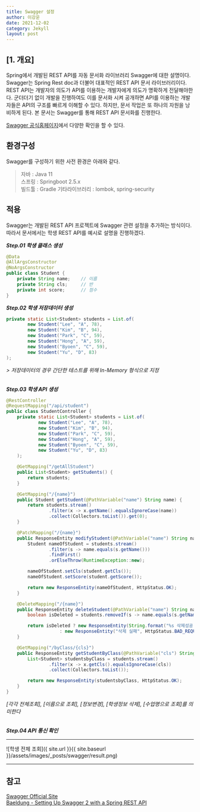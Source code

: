 ```yaml
---
title: Swagger 설정
author: 이강운
date: 2021-12-02
category: Jekyll
layout: post
---
```


[1. 개요]
-------------

Spring에서 개발된 REST API를 자동 문서화 라이브러리 Swagger에 대한 설명이다.
Swagger는 Spring Rest doc과 더불어 대표적인 REST API 문서 라이브러리이다.
REST API는 개발자의 의도가 API를 이용하는 개발자에게 의도가 명확하게 전달해야한다.
군더더기 없이 개발을 진행하여도 이를 문서화 시켜 공개하면 API를 이용하는 개발자들은 API의 구조를 빠르게 이해할 수 있다. 하지만, 문서 작업은 또 하나의 자원을 낭비하게 된다. 본 문서는 Swagger를 통해 REST API 문서화를 진행한다.

[Swagger 공식홈페이지][1]에서 다양한 확인을 할 수 있다.



환경구성
-------------
Swagger를 구성하기 위한 사전 환경은 아래와 같다.<br>
> 자바 : Java 11<br>
> 스프링 : Springboot 2.5.x<br> 
> 빌드툴 : Gradle
> 기타라이브러리 : lombok, spring-security

적용
-------------
Swagger는 개발된 REST API 프로젝트에 Swagger 관련 설정을 추가하는 방식이다.<br>
따라서 문서에서는 학생 REST API를 예시로 설명을 진행하겠다.

***Step.01 학생 클래스 생성***
```java
@Data
@AllArgsConstructor
@NoArgsConstructor
public class Student {
    private String name;    // 이름
    private String cls;     // 반
    private int score;      // 점수
}
```

***Step.02 학생 저장데이터 생성***
```java
private static List<Student> students = List.of(
        new Student("Lee", "A", 78),
        new Student("Kim", "B", 94),
        new Student("Park", "C", 59),
        new Student("Hong", "A", 59),
        new Student("Byoen", "C", 59),
        new Student("Yu", "D", 83)
);
```
*> 저장데이터의 경우 간단한 테스트를 위해 In-Memory 형식으로 지정*<br><br>

***Step.03 학생 API 생성***
```java
@RestController
@RequestMapping("/api/student")
public class StudentController {
    private static List<Student> students = List.of(
            new Student("Lee", "A", 78),
            new Student("Kim", "B", 94),
            new Student("Park", "C", 59),
            new Student("Hong", "A", 59),
            new Student("Byoen", "C", 59),
            new Student("Yu", "D", 83)
    );

    @GetMapping("/getAllStudent")
    public List<Student> getStudents() {
        return students;
    }

    @GetMapping("/{name}")
    public Student getStudent(@PathVariable("name") String name) {
        return students.stream()
                .filter(x -> x.getName().equalsIgnoreCase(name))
                .collect(Collectors.toList()).get(0);
    }

    @PatchMapping("/{name}")
    public ResponseEntity modifyStudent(@PathVariable("name") String name, @RequestBody Student student) {
        Student nameOfStudent = students.stream()
                .filter(s -> name.equals(s.getName()))
                .findFirst()
                .orElseThrow(RuntimeException::new);

        nameOfStudent.setCls(student.getCls());
        nameOfStudent.setScore(student.getScore());

        return new ResponseEntity(nameOfStudent, HttpStatus.OK);
    }

    @DeleteMapping("/{name}")
    public ResponseEntity deleteStudent(@PathVariable("name") String name) {
        boolean isDeleted = students.removeIf(s -> name.equals(s.getName()));

        return isDeleted ? new ResponseEntity(String.format("%s 삭제성공", name), HttpStatus.OK)
                    : new ResponseEntity("삭제 실패", HttpStatus.BAD_REQUEST);
    }

    @GetMapping("/byClass/{cls}")
    public ResponseEntity getStudentByClass(@PathVariable("cls") String cls) {
        List<Student> studentsbyClass = students.stream()
                .filter(x -> x.getCls().equalsIgnoreCase(cls))
                .collect(Collectors.toList());

        return new ResponseEntity(studentsbyClass, HttpStatus.OK);
    }
}
```
*[각각 전체조회], [이름으로 조회], [정보변경], [학생정보 삭제], [수업명으로 조회]를 의미한다*<br><br>

***Step.04 API 통신 확인***

---

![학생 전체 조회]({ site.url }}{{ site.baseurl }}/assets/images/_posts/swagger/result.png)

---

참고
-------------
[Swagger Official Site][1] <br>
[Baeldung - Setting Up Swagger 2 with a Spring REST API][2] <br>

[1]: https://swagger.io/tools/swagger-ui/
[2]: https://www.baeldung.com/swagger-2-documentation-for-spring-rest-api